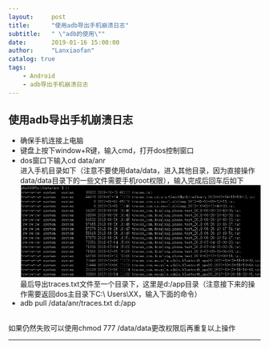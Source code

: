 ```yaml
---
layout:     post
title:      "使用adb导出手机崩溃日志"
subtitle:   " \"adb的使用\""
date:       2019-01-16 15:00:00
author:     "Lanxiaofan"
catalog: true
tags:
    - Android
    - adb导出手机崩溃日志
---
```



## 使用adb导出手机崩溃日志

* 确保手机连接上电脑 <br>
* 键盘上按下window+R键，输入cmd，打开dos控制窗口 <br>
* dos窗口下输入cd data/anr  <br> 进入手机目录如下（注意不要使用data/data，进入其他目录，因为直接操作data/data目录下的一些文件需要手机root权限），输入完成后回车后如下
![](/img/in-post/post-20190116-push-message.png)
最后导出traces.txt文件至一个目录下，这里是d:/app目录（注意接下来的操作需要返回dos主目录下C:\ Users\XX，输入下面的命令） <br>
* adb   pull   /data/anr/traces.txt   d:/app <br><br>

如果仍然失败可以使用chmod   777   /data/data更改权限后再重复以上操作

---




